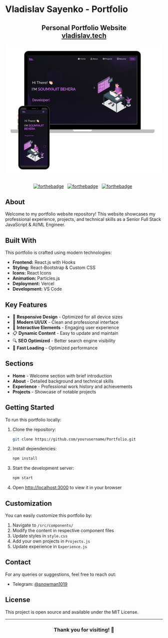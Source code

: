 # Vladislav Sayenko - Portfolio

<h2 align="center">
  Personal Portfolio Website<br/>
  <a href="https://vladislav.tech" target="_blank">vladislav.tech</a>
</h2>

<div align="center">
  <img alt="Portfolio Demo" src="./Images/readme-img1.png" />
</div>

<br/>

<center>

[![forthebadge](https://forthebadge.com/images/badges/built-with-love.svg)](https://forthebadge.com) &nbsp;
[![forthebadge](https://forthebadge.com/images/badges/made-with-javascript.svg)](https://forthebadge.com) &nbsp;
[![forthebadge](https://forthebadge.com/images/badges/open-source.svg)](https://forthebadge.com) &nbsp;

</center>

## About

Welcome to my portfolio website repository! This website showcases my professional experience, projects, and technical skills as a Senior Full Stack JavaScript & AI/ML Engineer.

## Built With

This portfolio is crafted using modern technologies:

- **Frontend:** React.js with Hooks
- **Styling:** React-Bootstrap & Custom CSS
- **Icons:** React Icons
- **Animation:** Particles.js
- **Deployment:** Vercel
- **Development:** VS Code

## Key Features

- 📱 **Responsive Design** - Optimized for all device sizes
- 🎨 **Modern UI/UX** - Clean and professional interface
- 🌟 **Interactive Elements** - Engaging user experience
- 📋 **Dynamic Content** - Easy to update and maintain
- 🔍 **SEO Optimized** - Better search engine visibility
- 🚀 **Fast Loading** - Optimized performance

## Sections

- **Home** - Welcome section with brief introduction
- **About** - Detailed background and technical skills
- **Experience** - Professional work history and achievements
- **Projects** - Showcase of notable projects

## Getting Started

To run this portfolio locally:

1. Clone the repository:
   ```bash
   git clone https://github.com/yourusername/Portfolio.git
   ```

2. Install dependencies:
   ```bash
   npm install
   ```

3. Start the development server:
   ```bash
   npm start
   ```

4. Open [http://localhost:3000](http://localhost:3000) to view it in your browser

## Customization

You can easily customize this portfolio by:

1. Navigate to `/src/components/`
2. Modify the content in respective component files
3. Update styles in `style.css`
4. Add your own projects in `Projects.js`
5. Update experience in `Experience.js`

## Contact

For any queries or suggestions, feel free to reach out:

- Telegram: [@snowman1019](https://t.me/snowman1019)

## License

This project is open source and available under the MIT License.

---

<h3 align="center">Thank you for visiting! 🌟</h3>
